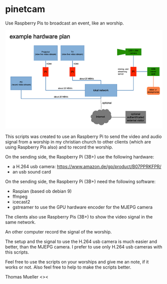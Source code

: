 # pinetcam
Use Raspberry Pis to broadcast an event, like an worship.

![example hardware plan](/Example_hardware_plan_PiNetCam.png)

This scripts was created to use an Raspberry Pi to send the video and audio signal from a 
worship in my christian church to other clients (which are using Raspberry Pis also) and to record the worship.

On the sending side, the Raspberry Pi (3B+) use the following hardware:
  - a H.264 usb camera: https://www.amazon.de/gp/product/B07PPRKFPR/
  - an usb sound card

On the sending side, the Raspberry Pi (3B+) need the following software:
  - Raspian (based ob debian 9)
  - ffmpeg
  - icecast2
  - gstreamer to use the GPU hardware encoder for the MJEPG camera

The clients also use Raspberry Pis (3B+) to show the video signal in the same network.

An other computer record the signal of the worship.

The setup and the signal to use the H.264 usb camera is much easier and better, than the MJEPG camera.
I prefer to use only H.264 usb cameras with this scripts.

Feel free to use the scripts on your worships and give me an note, if it works or not.
Also feel free to help to make the scripts better.

Thomas Mueller <><
